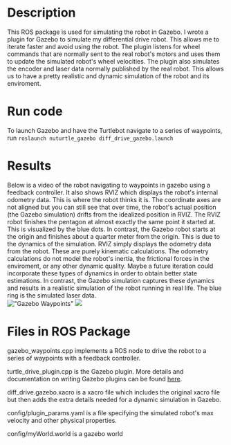 # Description
This ROS package is used for simulating the robot in Gazebo. I wrote a plugin for Gazebo to simulate my differential drive robot. This allows me to iterate faster and avoid using the robot. The plugin listens for wheel commands that are normally sent to the real robot's motors and uses them to update the simulated robot's wheel velocities. The plugin also simulates the encoder and laser data normally published by the real robot. This allows us to have a pretty realistic and dynamic simulation of the robot and its enviroment.

# Run code 
To launch Gazebo and have the Turtlebot navigate to a series of waypoints, run ```roslaunch nuturtle_gazebo diff_drive_gazebo.launch``` <br />

# Results
Below is a video of the robot navigating to waypoints in gazebo using a feedback controller. It also shows RVIZ which displays the robot's internal odometry data. This is where the robot thinks it is. The coordinate axes are not aligned but you can still see that over time, the robot's actual position (the Gazebo simulation) drifts from the idealized position in RVIZ. The RVIZ robot finishes the pentagon at almost exactly the same point it started at. This is visualized by the blue dots. In contrast, the Gazebo robot starts at the origin and finishes about a quarter meter from the origin. This is due to the dynamics of the simulation. RVIZ simply displays the odometry data from the robot. These are purely kinematic calculations. The odometry calculations do not model the robot's inertia, the frictional forces in the enviroment, or any other dynamic quality. Maybe a future iteration could incorporate these types of dynamics in order to obtain better state estimations. In contrast, the Gazebo simulation captures these dynamics and results in a realistic simulation of the robot running in real life. The blue ring is the simulated laser data. <br />
!["Gazebo Waypoints"](../../images/gazebo_waypoints.gif)
[![](http://img.youtube.com/vi/eHXuRXVKE6k/0.jpg)](http://www.youtube.com/watch?v=eHXuRXVKE6k "Gazebo and RVIZ Comparison")


# Files in ROS Package
gazebo_waypoints.cpp implements a ROS node to drive the robot to a series of waypoints with a feedback controller.
<br />

turtle_drive_plugin.cpp is the Gazebo plugin. More details and documentation on writing Gazebo plugins can be found [here](http://gazebosim.org/tutorials?tut=plugins_model).
<br />

diff_drive.gazebo.xacro is a xacro file which includes the original xacro file but then adds the extra details needed for a dynamic simulation in Gazebo.
<br />

config/plugin_params.yaml is a file specifying the simulated robot's max velocity and other physical properties.
<br />

config/myWorld.world is a gazebo world
<br />


